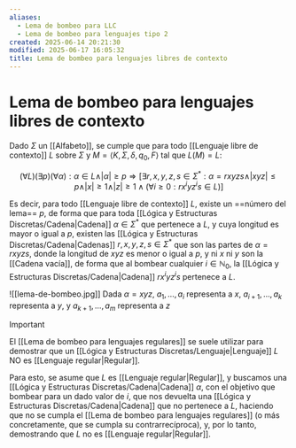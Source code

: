 ```yaml
---
aliases:
  - Lema de bombeo para LLC
  - Lema de bombeo para lenguajes tipo 2
created: 2025-06-14 20:21:30
modified: 2025-06-17 16:05:32
title: Lema de bombeo para lenguajes libres de contexto
---
```


# Lema de bombeo para lenguajes libres de contexto

Dado $\Sigma$ un [[Alfabeto]], se cumple que para todo [[Lenguaje libre de contexto]] $L$ sobre $\Sigma$ y $M = \left< K, \Sigma, \delta, q_0, F \right>$ tal que $L \left( M \right) = L$:

$$
\left( \forall L \right) \left( \exists p \right) \left( \forall \alpha \right): \alpha \in L \land \vert \alpha \vert \geq p \Rightarrow \left[ \exists r, x, y, z, s \in \Sigma^*: \alpha = rxyzs \land \vert xyz \vert \leq p \land \vert x \vert \geq 1 \land \vert z \vert \geq 1 \land \left( \forall i \geq 0: r x^i y z^i s \in L \right) \right]
$$

Es decir, para todo [[Lenguaje libre de contexto]] $L$, existe un ==número del lema== $p$, de forma que para toda [[Lógica y Estructuras Discretas/Cadena|Cadena]] $\alpha \in \Sigma^*$ que pertenece a $L$, y cuya longitud es mayor o igual a $p$, existen las [[Lógica y Estructuras Discretas/Cadena|Cadenas]] $r, x, y, z, s \in \Sigma^*$ que son las partes de $\alpha = rxyzs$, donde la longitud de $xyz$ es menor o igual a $p$, y ni $x$ ni $y$ son la [[Cadena vacía]], de forma que al bombear cualquier $i \in \mathbb{N}_0$, la [[Lógica y Estructuras Discretas/Cadena|Cadena]] $r x^i y z^i s$ pertenece a $L$.

![[lema-de-bombeo.jpg]] Dada $\alpha = xyz$, $a_1, \dots, a_i$ representa a $x$, $a_{i + 1}, \dots, a_k$ representa a $y$, y $a_{k + 1}, \dots, a_m$ representa a $z$

> [!important]
> El [[Lema de bombeo para lenguajes regulares]] se suele utilizar para demostrar que un [[Lógica y Estructuras Discretas/Lenguaje|Lenguaje]] $L$ NO es [[Lenguaje regular|Regular]].
> 
> Para esto, se asume que $L$ es [[Lenguaje regular|Regular]], y buscamos una [[Lógica y Estructuras Discretas/Cadena|Cadena]] $\alpha$, con el objetivo que bombear para un dado valor de $i$, que nos devuelta una [[Lógica y Estructuras Discretas/Cadena|Cadena]] que no pertenece a $L$, haciendo que no se cumpla el [[Lema de bombeo para lenguajes regulares]] (o más concretamente, que se cumpla su contrarrecíproca), y, por lo tanto, demostrando que $L$ no es [[Lenguaje regular|Regular]].
